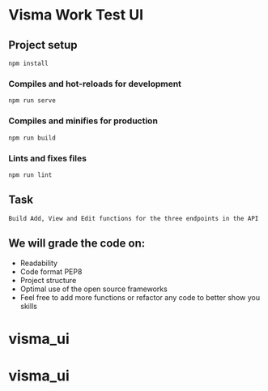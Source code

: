 # Visma Work Test UI

## Project setup

```
npm install
```

### Compiles and hot-reloads for development

```
npm run serve
```

### Compiles and minifies for production

```
npm run build
```

### Lints and fixes files

```
npm run lint
```

## Task

    Build Add, View and Edit functions for the three endpoints in the API 

## We will grade the code on:

- Readability
- Code format PEP8
- Project structure
- Optimal use of the open source frameworks 
- Feel free to add more functions or refactor any code to better show you skills
# visma_ui
# visma_ui
